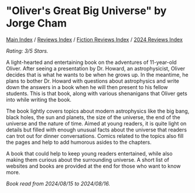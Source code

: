# "Oliver's Great Big Universe" by Jorge Cham

[Main Index](../../../README.md) / [Reviews Index](../../README.md) / [Fiction Reviews Index](../README.md) / [2024 Reviews Index](README.md)

*Rating: 3/5 Stars.*

A light-hearted and entertaining book on the adventures of 11-year-old Oliver. After seeing a presentation by Dr. Howard, an astrophysicist, Oliver decides that is what he wants to be when he grows up. In the meantime, he plans to bother Dr. Howard with questions about astrophysics and write down the answers in a book when he will then present to his fellow students. This is that book, along with various shenanigans that Oliver gets into while writing the book.

The book lightly covers topics about modern astrophysics like the big bang, black holes, the sun and planets, the size of the universe, the end of the universe and the nature of time. Aimed at young readers, it is quite light on details but filled with enough unusual facts about the universe that readers can trot out for dinner conversations. Comics related to the topics also fill the pages and help to add humorous asides to the chapters.

A book that could help to keep young readers entertained, while also making them curious about the surrounding universe. A short list of websites and books are provided at the end for those who want to know more.

*Book read from 2024/08/15 to 2024/08/16.*

